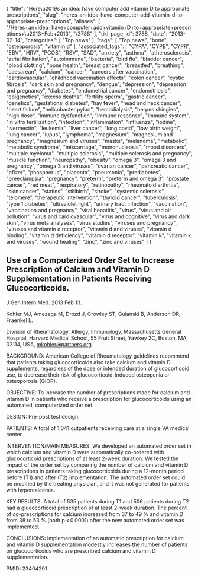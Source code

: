 {
    "title": "Here\u2019s an idea: have computer add vitamin D to appropriate prescriptions",
    "slug": "heres-an-idea-have-computer-add-vitamin-d-to-appropriate-prescriptions",
    "aliases": [
        "/Heres+an+idea+have+computer+add+vitamin+D+to+appropriate+prescriptions+\u2013+Feb+2013",
        "/3788"
    ],
    "tiki_page_id": 3788,
    "date": "2013-02-14",
    "categories": [
        "Top news"
    ],
    "tags": [
        "Top news",
        "bone",
        "osteoporosis",
        "vitamin d"
    ],
    "associated_tags": [
        "CYPA",
        "CYPB",
        "CYPR",
        "EBV",
        "HRV",
        "PCOS",
        "RSV",
        "SAD",
        "anxiety",
        "asthma",
        "atherosclerosis",
        "atrial fibrillation",
        "autoimmune",
        "bacteria",
        "bird flu",
        "bladder cancer",
        "blood clotting",
        "bone health",
        "breast cancer",
        "breastfed",
        "breathing",
        "caesarean",
        "calcium",
        "cancer",
        "cancers after vaccination",
        "cardiovascular",
        "childhood vaccination effects",
        "colon cancer",
        "cystic fibrosis",
        "dark skin and pregnancy",
        "dengue",
        "depression",
        "depression and pregnancy",
        "diabetes",
        "endometrial cancer",
        "endometriosis",
        "epigenetics",
        "excess deaths",
        "fertility sperm",
        "gastric cancer",
        "genetics",
        "gestational diabetes",
        "hay fever",
        "head and neck cancer",
        "heart failure",
        "helicobacter pylori",
        "hemodialysis",
        "herpes shingles",
        "high dose",
        "immune dysfunction",
        "immune response",
        "immune system",
        "in vitro fertilization",
        "infection",
        "inflammation",
        "influenza",
        "iodine",
        "ivermectin",
        "leukemia",
        "liver cancer",
        "long covid",
        "low birth weight",
        "lung cancer",
        "lupus",
        "lymphoma",
        "magnesium",
        "magnesium and pregnancy",
        "magnesium and viruses",
        "masks",
        "melanoma",
        "metabolic",
        "metabolic syndrome",
        "miscarriage",
        "mononucleosis",
        "mood disorders",
        "multiple myeloma",
        "multiple sclerosis",
        "multiple sclerosis and pregnancy",
        "muscle function",
        "neuropathy",
        "obesity",
        "omega 3",
        "omega 3 and pregnancy",
        "omega 3 and viruses",
        "ovarian cancer",
        "pancreatic cancer",
        "pfizer",
        "phosphorus",
        "placenta",
        "pneumonia",
        "prediabetes",
        "preeclampsia",
        "pregnancy",
        "preterm",
        "preterm and omega 3",
        "prostate cancer",
        "red meat",
        "respiratory",
        "retinopathy",
        "rheumatoid arthritis",
        "skin cancer",
        "statins",
        "stillbirth",
        "stroke",
        "systemic sclerosis",
        "telomere",
        "therapeutic intervention",
        "thyroid cancer",
        "tuberculosis",
        "type 1 diabetes",
        "ultraviolet light",
        "urinary tract infection",
        "vaccination",
        "vaccination and pregnancy",
        "viral hepatitis",
        "virus",
        "virus and air pollution",
        "virus and cardiovascular",
        "virus and cognitive",
        "virus and dark skin",
        "virus meta analyses",
        "virus studies",
        "viruses and pregnancy",
        "viruses and vitamin d receptor",
        "vitamin d and viruses",
        "vitamin d binding",
        "vitamin d deficiency",
        "vitamin d receptor",
        "vitamin k",
        "vitamin k and viruses",
        "wound healing",
        "zinc",
        "zinc and viruses"
    ]
}


## Use of a Computerized Order Set to Increase Prescription of Calcium and Vitamin D Supplementation in Patients Receiving Glucocorticoids.

J Gen Intern Med. 2013 Feb 13. 

Kohler MJ, Amezaga M, Drozd J, Crowley ST, Gulanski B, Anderson DR, Fraenkel L.

Division of Rheumatology, Allergy, Immunology, Massachusetts General Hospital, Harvard Medical School, 55 Fruit Street, Yawkey 2C, Boston, MA, 02114, USA, mkohler@partners.org.

BACKGROUND: American College of Rheumatology guidelines recommend that patients taking glucocorticoids also take calcium and vitamin D supplements, regardless of the dose or intended duration of glucocorticoid use, to decrease their risk of glucocorticoid-induced osteopenia or osteoporosis (GIOP).

OBJECTIVE: To increase the number of prescriptions made for calcium and vitamin D in patients who receive a prescription for glucocorticoids using an automated, computerized order set.

DESIGN: Pre-post test design.

PATIENTS: A total of 1,041 outpatients receiving care at a single VA medical center.

INTERVENTION/MAIN MEASURES: We developed an automated order set in which calcium and vitamin D were automatically co-ordered with glucocorticoid prescriptions of at least 2-week duration. We tested the impact of the order set by comparing the number of calcium and vitamin D prescriptions in patients taking glucocorticoids during a 12-month period before (T1) and after (T2) implementation. The automated order set could be modified by the treating physician, and it was not generated for patients with hypercalcemia.

KEY RESULTS: A total of 535 patients during T1 and 506 patients during T2 had a glucocorticoid prescription of at least 2-week duration. The percent of co-prescriptions for calcium increased from 37 to 49 % and vitamin D from 38 to 53 % (both p < 0.0001) after the new automated order set was implemented.

CONCLUSIONS: Implementation of an automatic prescription for calcium and vitamin D supplementation modestly increases the number of patients on glucocorticoids who are prescribed calcium and vitamin D supplementation.

PMID:     23404201